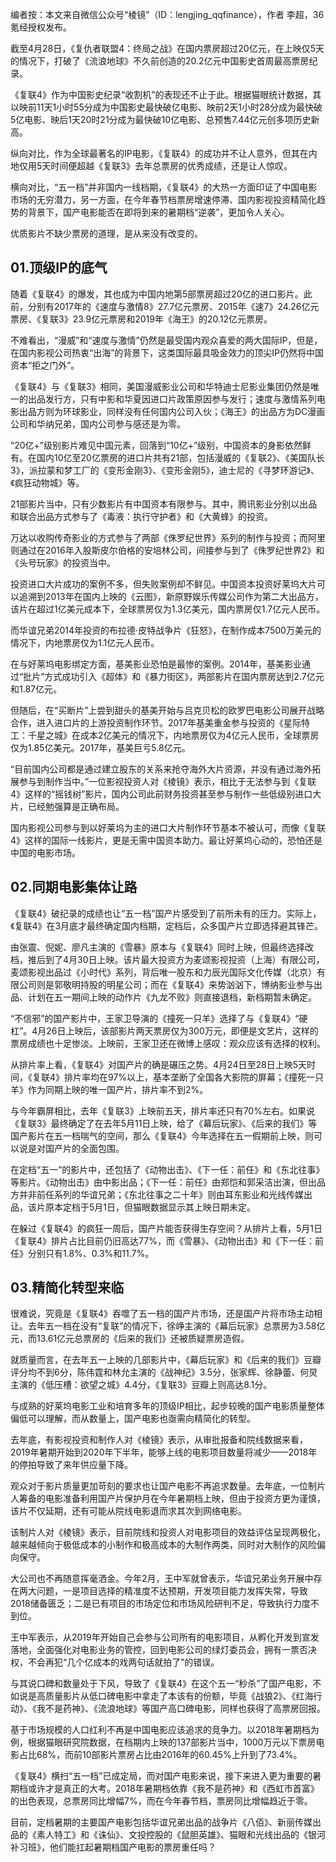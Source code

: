 编者按：本文来自微信公众号“棱镜”（ID：lengjing_qqfinance），作者 李超，36氪经授权发布。

截至4月28日，《复仇者联盟4：终局之战》在国内票房超过20亿元，在上映仅5天的情况下，打破了《流浪地球》不久前创造的20.2亿元中国影史首周最高票房纪录。

《复联4》作为中国影史纪录“收割机”的表现还不止于此。根据猫眼统计数据，其以映前11天1小时55分成为中国影史最快破亿电影、映前2天1小时28分成为最快破5亿电影、映后1天20时21分成为最快破10亿电影、总预售7.44亿元创多项历史新高。

纵向对比，作为全球最著名的IP电影，《复联4》的成功并不让人意外，但其在内地仅用5天时间便超越《复联3》去年总票房的优秀成绩，还是让人惊叹。

横向对比，“五一档”并非国内一线档期，《复联4》的大热一方面印证了中国电影市场的无穷潜力，另一方面，在今年春节档票房增速停滞、国内影视投资精简化趋势的背景下，国产电影能否在即将到来的暑期档“逆袭”，更加令人关心。

优质影片不缺少票房的道理，是从来没有改变的。

## 01.顶级IP的底气

随着《复联4》的爆发，其也成为中国内地第5部票房超过20亿的进口影片。此前，分别有2017年的《速度与激情8》27.7亿元票房、2015年《速7》24.26亿元票房、《复联3》23.9亿元票房和2019年《海王》的20.12亿元票房。

不难看出，“漫威”和“速度与激情”仍然是最受国内观众喜爱的两大国际IP，但是，在国内影视公司热衷“出海”的背景下，这类国际最具吸金效力的顶尖IP仍然将中国资本“拒之门外”。

《复联4》与《复联3》相同，美国漫威影业公司和华特迪士尼影业集团仍然是唯一的出品发行方，只有中影和华夏因进口片政策原因参与发行；速度与激情系列电影出品方则为环球影业，同样没有任何国内公司入伙；《海王》的出品方为DC漫画公司和华纳兄弟，国内公司参与感还是为零。

“20亿+”级别影片难见中国元素，回落到“10亿+”级别，中国资本的身影依然鲜有。在国内10亿至20亿票房的进口片共有21部，包括漫威的《复联2》、《美国队长3》，派拉蒙和梦工厂的《变形金刚3》、《变形金刚5》，迪士尼的《寻梦环游记》、《疯狂动物城》等。

21部影片当中，只有少数影片有中国资本有限参与。其中，腾讯影业分别以出品和联合出品方式参与了《毒液：执行守护者》和《大黄蜂》的投资。

万达以收购传奇影业的方式参与了两部《侏罗纪世界》系列的制作与投资；而阿里则通过在2016年入股斯皮尔伯格的安培林公司，间接参与到了《侏罗纪世界2》和《头号玩家》的投资当中。

投资进口大片成功的案例不多，但失败案例却不鲜见。中国资本投资好莱坞大片可以追溯到2013年在国内上映的《云图》，新原野娱乐传媒公司作为第二大出品方，该片在超过1亿美元成本下，全球票房仅为1.3亿美元，国内票房仅1.7亿元人民币。

而华谊兄弟2014年投资的布拉德·皮特战争片《狂怒》，在制作成本7500万美元的情况下，内地票房仅为1.1亿元人民币。

在与好莱坞电影绑定方面，基美影业恐怕是最惨的案例。2014年，基美影业通过“批片”方式成功引入《超体》和《暴力街区》，两部影片在国内票房达到2.7亿元和1.87亿元。

但随后，在“买断片”上尝到甜头的基美开始与吕克贝松的欧罗巴电影公司展开战略合作，进入进口片的上游投资制作环节。2017年基美重金参与投资的《星际特工：千星之城》在成本2亿美元的情况下，内地票房仅为4亿元人民币，全球票房仅为1.85亿美元。2017年，基美巨亏5.8亿元。

“目前国内公司都是通过建立股东的关系来抢夺海外大片资源，并没有通过海外拓展参与到制作当中。”一位影视投资人对《棱镜》表示，相比于无法参与到《复联4》这样的“摇钱树”影片，国内公司此前财务投资甚至参与制作一些低级别进口大片，已经勉强算是正确布局。

国内影视公司参与到以好莱坞为主的进口大片制作环节基本不被认可，而像《复联4》这样的国际一线影片，更是无需中国资本助力。最让好莱坞心动的，恐怕还是中国的电影市场。

## 02.同期电影集体让路

《复联4》破纪录的成绩也让“五一档”国产片感受到了前所未有的压力。实际上，《复联4》在3月底才最终确定国内档期，定档后，众多国产片立即选择避其锋芒。

由张震、倪妮、廖凡主演的《雪暴》原本与《复联4》同时上映，但最终选择改档，推后到了4月30日上映。该片最大投资方为麦颂影视投资（上海）有限公司，麦颂影视出品过《小时代》系列，背后唯一股东和力辰光国际文化传媒（北京）有限公司则是郭敬明持股的明星公司；而在《复联4》来势汹汹下，博纳影业参与出品、计划在五一期间上映的动作片《九龙不败》则直接退档，新档期暂未确定。

“不信邪”的国产影片中，王家卫导演的《撞死一只羊》选择了与《复联4》“硬杠”。4月26日上映后，该部影片两天票房仅为300万元，即便是文艺片，这样的票房成绩也十足惨淡。上映前，王家卫还在微博上感叹：观众应该有选择的权利。

从排片率上看，《复联4》对国产片的确是碾压之势。4月24日至28日上映5天时间，《复联4》排片率均在97%以上，基本垄断了全国各大影院的屏幕；《撞死一只羊》作为同期上映的唯一国产片，排片率不到2%。

与今年霸屏相比，去年《复联3》上映前五天，排片率还只有70%左右。如果说《复联3》最终确定了在去年5月11日上映，给了《幕后玩家》、《后来的我们》等国产影片在五一档喘气的空间，那么《复联4》今年选择在五一假期前上映，则可以说是对国产片的全面包围。

在定档“五一”的影片中，还包括了《动物出击》、《下一任：前任》和《东北往事》等影片。《动物出击》由中影出品；《下一任：前任》由郑恺和郭采洁出演，但出品方并非前任系列的华谊兄弟；《东北往事之二十年》则由耳东影业和光线传媒出品，该片原本定档于5月1日，但猫眼数据显示其上映日期未定。

在躲过《复联4》的疯狂一周后，国产片能否获得生存空间？从排片上看，5月1日《复联4》排片占比目前仍旧高达77%，而《雪暴》、《动物出击》和《下一任：前任》分别只有1.8%、0.3%和11.7%。

## 03.精简化转型来临

很难说，究竟是《复联4》吞噬了五一档的国产片市场，还是国产片将市场主动相让。去年五一档在没有“复联”的情况下，徐峥主演的《幕后玩家》总票房为3.58亿元，而13.61亿元总票房的《后来的我们》还被质疑票房造假。

就质量而言，在去年五一上映的几部影片中，《幕后玩家》和《后来的我们》豆瓣评分均不到6分，陈伟霆和林允主演的《战神纪》3.5分，张家辉、徐静蕾、何炅主演的《低压槽：欲望之城》4.4分，《复联3》豆瓣上则高达8.1分。

与成熟的好莱坞电影工业和培育多年的顶级IP相比，起步较晚的国产电影质量整体偏低可以理解，而从数量上，国产电影也亟需向精简化的转型。

去年底，有影视投资和制作人对《棱镜》表示，从审批报备和院线数据来看，2019年暑期开始到2020年下半年，能够上线的电影项目数量将减少——2018年的停拍导致了来年供应量下降。

观众对于影片质量更加苛刻的要求也让国产电影不再追求数量。去年底，一位制片人筹备的电影准备利用国产片保护月在今年暑期档上映，但由于投资方更为谨慎，该片不仅延期，还有可能从院线电影退而求其次到网络电影。

该制片人对《棱镜》表示，目前院线和投资人对电影项目的效益评估呈现两极化，越来越倾向于极低成本的小制作和极高成本的大制作两类，同时对大制作的风险偏向保守。

大公司也不再随意挥毫洒金。今年2月，王中军就曾表示，华谊兄弟业务开展中存在两大问题，一是项目选择的精准度不达预期，开发项目能力发挥失常，导致2018储备匮乏；二是已有项目的市场定位和市场风险研判不足，导致执行力度不到位。

王中军表示，从2019年开始自己会参与公司所有的电影项目，从孵化开发到宣发落地，全面强化对电影业务的管控，回到电影公司的绿灯委员会，拥有一票否决权，不会再犯“几个亿成本的戏两句话就拍了”的错误。

与其说口碑和数量处于下风，导致了《复联4》在这个五一“秒杀”了国产电影，不如说是高质量影片从低口碑电影中拿走了本该有的份额，毕竟《战狼2》、《红海行动》、《我不是药神》、《流浪地球》等国产高口碑电影，同样也获得了高票房回报。

基于市场规模的人口红利不再是中国电影应该追求的竞争力。以2018年暑期档为例，根据猫眼研究院数据，在档期内上映的137部影片当中，1000万元以下票房电影占比68%，而前10部影片票房占比由2016年的60.45%上升到了73.4%。

《复联4》横扫“五一档”已成定局，而对国产电影来说，接下来进入更为重要的暑期档或许才是真正的大考。2018年暑期档依靠《我不是药神》和《西虹市首富》的出色表现，总票房同比增幅7%，而在今年春节档，票房同比增幅趋近于零。

目前，定档暑期的主要国产电影包括华谊兄弟出品的战争片《八佰》、新丽传媒出品的《素人特工》和《诛仙》、文投控股的《鼠胆英雄》、猫眼和光线出品的《银河补习班》，他们能扛起暑期档国产电影的票房重任吗？